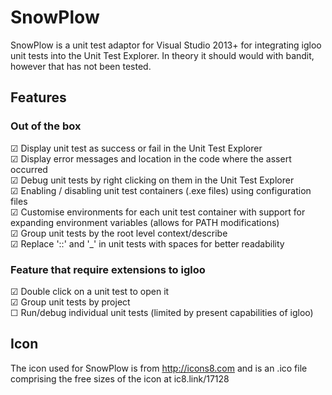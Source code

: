 # SnowPlow

SnowPlow is a unit test adaptor for Visual Studio 2013+ for integrating igloo unit tests into the Unit Test Explorer.
In theory it should would with bandit, however that has not been tested.

## Features

### Out of the box
 ☑ Display unit test as success or fail in the Unit Test Explorer  
 ☑ Display error messages and location in the code where the assert occurred  
 ☑ Debug unit tests by right clicking on them in the Unit Test Explorer  
 ☑ Enabling / disabling unit test containers (.exe files) using configuration files  
 ☑ Customise environments for each unit test container with support for expanding environment variables (allows for PATH modifications)  
 ☑ Group unit tests by the root level context/describe  
 ☑ Replace '::' and '_' in unit tests with spaces for better readability  

### Feature that require extensions to igloo
 ☑ Double click on a unit test to open it  
 ☑ Group unit tests by project  
 ☐ Run/debug individual unit tests (limited by present capabilities of igloo)  

## Icon

The icon used for SnowPlow is from http://icons8.com and is an .ico file comprising the free sizes of the icon at ic8.link/17128